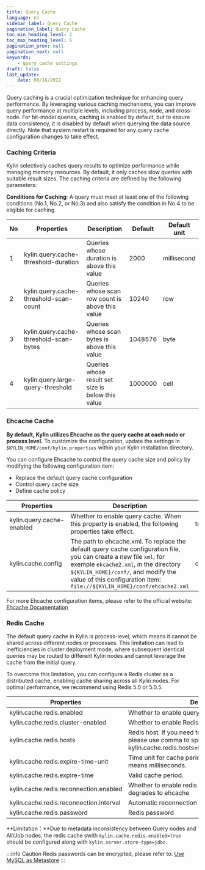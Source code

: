 ```yaml
---
title: Query Cache
language: en
sidebar_label: Query Cache
pagination_label: Query Cache
toc_min_heading_level: 2
toc_max_heading_level: 6
pagination_prev: null
pagination_next: null
keywords:
    - query cache settings
draft: false
last_update:
    date: 08/16/2022
---
```

Query caching is a crucial optimization technique for enhancing query performance. By leveraging various caching mechanisms, you can improve query performance at multiple levels, including process, node, and cross-node. For hit-model queries, caching is enabled by default, but to ensure data consistency, it is disabled by default when querying the data source directly.
Note that system restart is required for any query cache configuration changes to take effect.

### Caching Criteria

Kylin selectively caches query results to optimize performance while managing memory resources. By default, it only caches slow queries with suitable result sizes. The caching criteria are defined by the following parameters:

**Conditions for Caching**: A query must meet at least one of the following conditions (No.1, No.2, or No.3) and also satisfy the condition in No.4 to be eligible for caching.

|No |  Properties                         | Description                                                  | Default        | Default unit |
| ----| ---------------------------------- | ------------------------------------------------------------ | -------------- | ------- |
| 1|kylin.query.cache-threshold-duration          | Queries whose duration is above this value | 2000           | millisecond |
| 2|kylin.query.cache-threshold-scan-count          | Queries whose scan row count is above this value | 10240           | row |
| 3|kylin.query.cache-threshold-scan-bytes          | Queries whose scan bytes is above this value | 1048576           | byte |
| 4|kylin.query.large-query-threshold          | Queries whose result set size is below this value  | 1000000           | cell |


### Ehcache Cache

**By default, Kylin utilizes Ehcache as the query cache at each node or process level.** To customize the configuration, update the settings in `$KYLIN_HOME/conf/kylin.properties` within your Kylin installation directory.

You can configure Ehcache to control the query cache size and policy by modifying the following configuration item:

* Replace the default query cache configuration
* Control query cache size
* Define cache policy

| Properties | Description | Default |
| ----- | ---- | ----- |
| kylin.query.cache-enabled | Whether to enable query cache. When this property is enabled, the following properties take effect. | true    |
| kylin.cache.config | The path to ehcache.xml. To replace the default query cache configuration file, you can create a new file `xml`, for exemple `ekcache2.xml`, in the directory  `${KYLIN_HOME}/conf/`, and modify the value of this configuration item: `file://${KYLIN_HOME}/conf/ehcache2.xml` | classpath:ehcache.xml |

For more Ehcache configuration items, please refer to the official website: [Ehcache Documentation](https://www.ehcache.org/generated/2.9.0/html/ehc-all/#page/Ehcache_Documentation_Set%2Fehcache_all.1.017.html%23)

### Redis Cache

The default query cache in Kylin is process-level, which means it cannot be shared across different nodes or processes. This limitation can lead to inefficiencies in cluster deployment mode, where subsequent identical queries may be routed to different Kylin nodes and cannot leverage the cache from the initial query.

To overcome this limitation, you can configure a Redis cluster as a distributed cache, enabling cache sharing across all Kylin nodes. For optimal performance, we recommend using Redis 5.0 or 5.0.5.

| Properties                         | Description                                                  | Default        | Options |
| ---------------------------------- | ------------------------------------------------------------ | -------------- | ------- |
| kylin.cache.redis.enabled          | Whether to enable query cache by using Redis cluster.         | false          | true    |
| kylin.cache.redis.cluster-enabled  | Whether to enable Redis cluster mode.                         | false          | true    |
| kylin.cache.redis.hosts             | Redis host. If you need to connect to a Redis cluster, please use comma to split the hosts, such as, kylin.cache.redis.hosts=localhost:6379,localhost:6380 | localhost:6379 |         |
| kylin.cache.redis.expire-time-unit | Time unit for cache period. EX means seconds and PX means milliseconds. | EX             | PX      |
| kylin.cache.redis.expire-time      | Valid cache period.                                           | 86400          |         |
| kylin.cache.redis.reconnection.enabled | Whether to enable redis reconnection when cache degrades to ehcache | true | false |
| kylin.cache.redis.reconnection.interval | Automatic reconnection interval, in minutes | 60 | |
| kylin.cache.redis.password | Redis password | | |

**Limitation：**Due to metadata inconsistency between Query nodes and All/Job nodes, the redis cache swith `kylin.cache.redis.enabled=true` should be configured along with `kylin.server.store-type=jdbc`. 

:::info Caution
Redis passwords can be encrypted, please refer to: [Use MySQL as Metastore](../deployment/rdbms_metastore/use_mysql_as_metadb.md)
:::